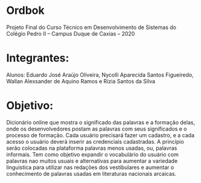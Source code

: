 # Ordbok

Projeto Final do Curso Técnico em Desenvolvimento de Sistemas do Colégio Pedro II – Campus Duque de Caxias – 2020

# Integrantes:

Alunos: Eduardo José Araújo Oliveira, Nycolli Aparecida Santos Figueiredo, Wallan Alexsander de Aquino Ramos e Rizia Santos da Silva

# Objetivo:

Dicionário online que mostra o significado das palavras e a formação delas, onde os desenvolvedores postam as palavras com seus significados e o processo de formação. Cada usuário precisará fazer um cadastro, e a cada acesso o usuário deverá inserir as credenciais cadastradas. A princípio serão colocadas na plataforma palavras menos usadas, ou, palavras informais. Tem como objetivo expandir o vocabulário do usuário com palavras nao muitos usuais e alternativas para aumentar a variedade linguistica para utilizar nas redações dos vestibulares e aumentar o conhecimento de palavras usadas em literaturas nacionais arcaicas.
